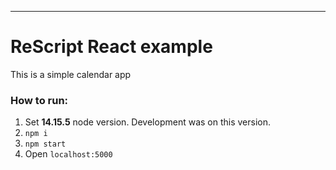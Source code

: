 ---
# ReScript React example
This is a simple calendar app

### How to run:
1. Set **14.15.5** node version. Development was on this version.
1. `npm i`
2. `npm start`
3. Open `localhost:5000`
